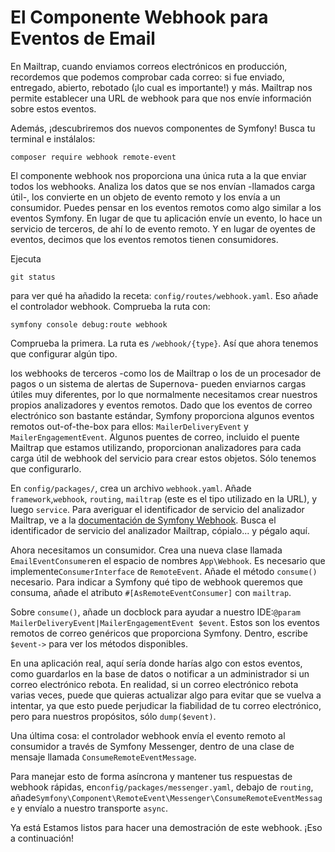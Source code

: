 # El Componente Webhook para Eventos de Email

En Mailtrap, cuando enviamos correos electrónicos en producción, recordemos que podemos comprobar cada correo: si fue enviado, entregado, abierto, rebotado (¡lo cual es importante!) y más. Mailtrap nos permite establecer una URL de webhook para que nos envíe información sobre estos eventos.

Además, ¡descubriremos dos nuevos componentes de Symfony! Busca tu terminal e instálalos:

```terminal
composer require webhook remote-event
```

El componente webhook nos proporciona una única ruta a la que enviar todos los webhooks. Analiza los datos que se nos envían -llamados carga útil-, los convierte en un objeto de evento remoto y los envía a un consumidor. Puedes pensar en los eventos remotos como algo similar a los eventos Symfony. En lugar de que tu aplicación envíe un evento, lo hace un servicio de terceros, de ahí lo de evento remoto. Y en lugar de oyentes de eventos, decimos que los eventos remotos tienen consumidores.

Ejecuta

```terminal
git status
```

para ver qué ha añadido la receta: `config/routes/webhook.yaml`. Eso añade el controlador webhook. Comprueba la ruta con:

```terminal
symfony console debug:route webhook
```

Comprueba la primera. La ruta es `/webhook/{type}`. Así que ahora tenemos que configurar algún tipo.

los webhooks de terceros -como los de Mailtrap o los de un procesador de pagos o un sistema de alertas de Supernova- pueden enviarnos cargas útiles muy diferentes, por lo que normalmente necesitamos crear nuestros propios analizadores y eventos remotos. Dado que los eventos de correo electrónico son bastante estándar, Symfony proporciona algunos eventos remotos out-of-the-box para ellos: `MailerDeliveryEvent` y `MailerEngagementEvent`. Algunos puentes de correo, incluido el puente Mailtrap que estamos utilizando, proporcionan analizadores para cada carga útil de webhook del servicio para crear estos objetos. Sólo tenemos que configurarlo.

En `config/packages/`, crea un archivo `webhook.yaml`. Añade `framework`,`webhook`, `routing`, `mailtrap` (este es el tipo utilizado en la URL), y luego `service`. Para averiguar el identificador de servicio del analizador Mailtrap, ve a la [documentación de Symfony Webhook](https://symfony.com/doc/current/webhook.html). Busca el identificador de servicio del analizador Mailtrap, cópialo... y pégalo aquí.

Ahora necesitamos un consumidor. Crea una nueva clase llamada `EmailEventConsumer`en el espacio de nombres `App\Webhook`. Es necesario que implemente`ConsumerInterface` de `RemoteEvent`. Añade el método `consume()` necesario. Para indicar a Symfony qué tipo de webhook queremos que consuma, añade el atributo `#[AsRemoteEventConsumer]` con `mailtrap`.

Sobre `consume()`, añade un docblock para ayudar a nuestro IDE:`@param MailerDeliveryEvent|MailerEngagementEvent $event`. Estos son los eventos remotos de correo genéricos que proporciona Symfony. Dentro, escribe `$event->` para ver los métodos disponibles.

En una aplicación real, aquí sería donde harías algo con estos eventos, como guardarlos en la base de datos o notificar a un administrador si un correo electrónico rebota. En realidad, si un correo electrónico rebota varias veces, puede que quieras actualizar algo para evitar que se vuelva a intentar, ya que esto puede perjudicar la fiabilidad de tu correo electrónico, pero para nuestros propósitos, sólo `dump($event)`.

Una última cosa: el controlador webhook envía el evento remoto al consumidor a través de Symfony Messenger, dentro de una clase de mensaje llamada `ConsumeRemoteEventMessage`.

Para manejar esto de forma asíncrona y mantener tus respuestas de webhook rápidas, en`config/packages/messenger.yaml`, debajo de `routing`, añade`Symfony\Component\RemoteEvent\Messenger\ConsumeRemoteEventMessage` y envíalo a nuestro transporte `async`.

Ya está Estamos listos para hacer una demostración de este webhook. ¡Eso a continuación!
